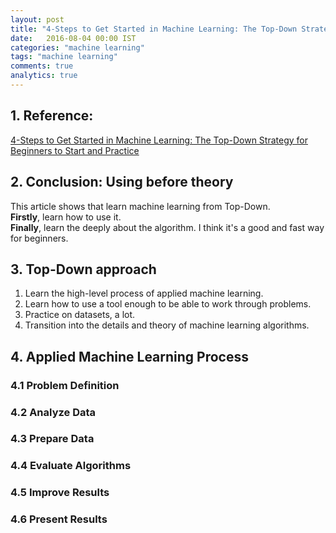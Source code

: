 ```yaml
---
layout: post
title: "4-Steps to Get Started in Machine Learning: The Top-Down Strategy for Beginners to Start and Practice"
date:   2016-08-04 00:00 IST
categories: "machine learning"
tags: "machine learning"
comments: true
analytics: true
---
```


<span/>

## 1. Reference:

[4-Steps to Get Started in Machine Learning: The Top-Down Strategy for Beginners to Start and Practice](http://machinelearningmastery.com/4-steps-to-get-started-in-machine-learning/)

## 2. Conclusion: Using before theory

This article shows that learn machine learning from Top-Down.    
**Firstly**, learn how to use it.    
**Finally**, learn the deeply about the algorithm.
I think it's a good and fast way for beginners.

## 3. Top-Down approach

 1. Learn the high-level process of applied machine learning.
 2. Learn how to use a tool enough to be able to work through problems.
 3. Practice on datasets, a lot.
 4. Transition into the details and theory of machine learning algorithms.

## 4. Applied Machine Learning Process

### 4.1 Problem Definition
### 4.2 Analyze Data
### 4.3 Prepare Data
### 4.4 Evaluate Algorithms
### 4.5 Improve Results
### 4.6 Present Results
